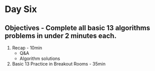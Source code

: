 # Day Six
## Objectives - Complete all basic 13 algorithms problems in under 2 minutes each.
1. Recap - 10min
    - Q&A
    - Algorithm solutions
2. Basic 13 Practice in Breakout Rooms - 35min
